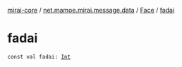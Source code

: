 [mirai-core](../../index.md) / [net.mamoe.mirai.message.data](../index.md) / [Face](index.md) / [fadai](./fadai.md)

# fadai

`const val fadai: `[`Int`](https://kotlinlang.org/api/latest/jvm/stdlib/kotlin/-int/index.html)